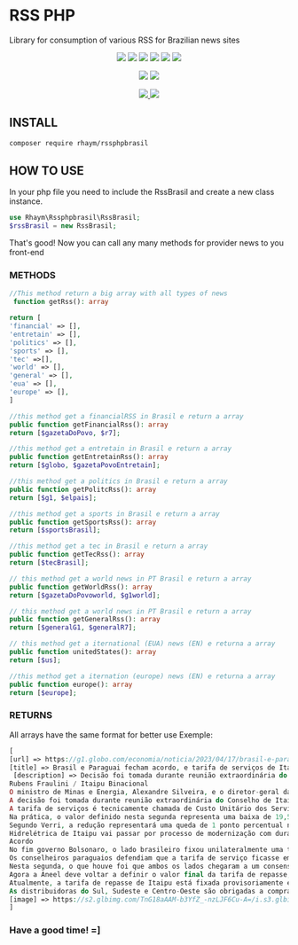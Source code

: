 # RSS PHP 

Library for consumption of various RSS for Brazilian news sites

<p align="center">
   <img src="https://img.shields.io/bower/l/MI?style=flat-square">
   <img src="https://img.shields.io/badge/version-1.0.0-blue">
   <img src="https://img.shields.io/github/issues/rhaymisonbetini/rss-php.svg">
   <img src="https://img.shields.io/github/issues-closed/rhaymisonbetini/rss-php.svg">
   <img src="https://img.shields.io/github/issues-pr/rhaymisonbetini/rss-php.svg">
   <img src="https://img.shields.io/github/issues-pr-closed/rhaymisonbetini/rss-php.svg">
</p>

<p align="center">
   <img src="https://img.shields.io/badge/PHP-777BB4?style=for-the-badge&logo=php&logoColor=white">
   <img src="https://img.shields.io/badge/RSS-FFA500?style=for-the-badge&logo=rss&logoColor=white">
</p>

<p align="center">
  <a href="https://www.linkedin.com/in/heleno-betini-2b3016175/" target="_blank">
    <img src="https://img.shields.io/badge/LinkedIn-0077B5?style=for-the-badge&logo=linkedin&logoColor=white">
  </a>
  <a href="https://github.com/rhaymisonbetini" target="_blank">
    <img src="https://img.shields.io/badge/GitHub-100000?style=for-the-badge&logo=github&logoColor=white">
  </a>
</p>

## INSTALL
```bash
composer require rhaym/rssphpbrasil
```

## HOW TO USE

In your php file you need to include the RssBrasil and create a new class instance.

```php
use Rhaym\Rssphpbrasil\RssBrasil;
$rssBrasil = new RssBrasil;
```

That's good! Now you can call any many methods for provider news to you front-end

### METHODS

```php
//This method return a big array with all types of news
 function getRss(): array

return [
'financial' => [],
'entretain' => [],
'politics' => [],
'sports' => [],
'tec' =>[],
'world' => [],
'general' => [],
'eua' => [],
'europe' => [],
]
```

```php
//this method get a financialRSS in Brasil e return a array
public function getFinancialRss(): array
return [$gazetaDoPovo, $r7];
```

```php
//this method get a entretain in Brasil e return a array 
public function getEntretainRss(): array
return [$globo, $gazetaPovoEntretain];
```

```php
//this method get a politics in Brasil e return a array 
public function getPolitcRss(): array
return [$g1, $elpais];
```

```php
//this method get a sports in Brasil e return a array 
public function getSportsRss(): array
return [$sportsBrasil];
```

```php
//this method get a tec in Brasil e return a array 
public function getTecRss(): array
return [$tecBrasil];
```

```php
// this method get a world news in PT Brasil e return a array 
public function getWorldRss(): array
return [$gazetaDoPovoworld, $g1world];
```

```php
// this method get a world news in PT Brasil e return a array 
public function getGeneralRss(): array
return [$generalG1, $generalR7];
```

```php
// this method get a iternational (EUA) news (EN) e returna a array
public function unitedStates(): array
return [$us];
```

```php
//this method get a iternation (europe) news (EN) e returna a array
public function europe(): array
return [$europe];
```

### RETURNS

All arrays have the same format for better use
Exemple:
```php
[
[url] => https://g1.globo.com/economia/noticia/2023/04/17/brasil-e-paraguai-fecham-acordo-e-tarifa-de-servicos-de-itaipu-e-fixada-us-1671.ghtml
[title] => Brasil e Paraguai fecham acordo, e tarifa de serviços de Itaipu é fixada US$ 16,71
 [description] => Decisão foi tomada durante reunião extraordinária do Conselho de Itaipu. Comportas de vertedouro de Itaipu Binacional
Rubens Fraulini / Itaipu Binacional
O ministro de Minas e Energia, Alexandre Silveira, e o diretor-geral da Itaipu Binancional, Enio Verri, afirmaram nesta segunda-feira (17) que a tarifa de serviços de eletricidade de Itaipu foi fixada em US$ 16,71 por quilowatt (kW).
A decisão foi tomada durante reunião extraordinária do Conselho de Itaipu em comum acordo com o governo paraguaio.
A tarifa de serviços é tecnicamente chamada de Custo Unitário dos Serviços de Eletricidade (Cuse), que é o principal componente da tarifa de repasse da usina - ou seja, da tarifa paga pelas distribuidoras de energia e repassada ao consumidor final.
Na prática, o valor definido nesta segunda representa uma baixa de 19,5% em relação ao que vinha sendo praticado em 2022, que era de US$ 20,75.
Segundo Verri, a redução representará uma queda de 1 ponto percentual na tarifa média de energia.
Hidrelétrica de Itaipu vai passar por processo de modernização com duração de 14 anos
Acordo
No fim governo Bolsonaro, o lado brasileiro fixou unilateralmente uma tarifa de serviços de eletricidade de US$ 12,67, porém, segundo Verri, o valor foi praticado por apenas algumas distribuidoras e não tinha acordo do governo paraguaio.
Os conselheiros paraguaios defendiam que a tarifa de serviço ficasse em torno de US$ 20 em 2023, valor similar ao que era praticado no ano passado.
Nesta segunda, o que houve foi que ambos os lados chegaram a um consenso e fixaram a tarifa de serviços em US$ 16,71.
Agora a Aneel deve voltar a definir o valor final da tarifa de repasse, que é a paga pelas distribuidoras.
Atualmente, a tarifa de repasse de Itaipu está fixada provisoriamente em US$ 16,19.
As distribuidoras do Sul, Sudeste e Centro-Oeste são obrigadas a comprar a energia gerada por Itaipu, num sistema de cotas. Por isso, o valor final da tarifa de Itaipu tem efeito na conta de luz dos consumidores dessas regiões.
[image] => https://s2.glbimg.com/TnG18aAAM-b3YfZ_-nzLJF6Cu-A=/i.s3.glbimg.com/v1/AUTH_59edd422c0c84a879bd37670ae4f538a/internal_photos/bs/2023/k/A/UQyDyFQHGAA53TfA2Bbw/whatsapp-image-2023-04-03-at-14.24.46.jpeg
]
```

### Have a good time! =]